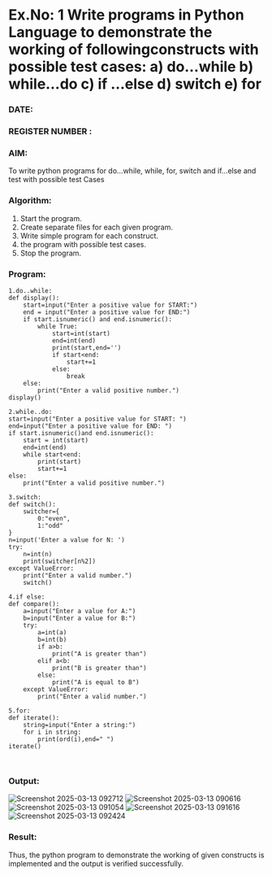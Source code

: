 # Ex.No: 1 Write programs in Python Language to demonstrate the working of followingconstructs with possible test cases: a) do…while b) while…do c) if …else d) switch e) for 

### DATE:                                                                            
### REGISTER NUMBER : 

### AIM:  
To write python programs for do…while, while, for, switch and if…else and test with possible test 
Cases 

### Algorithm:
1. Start the program.
2. Create separate files for each given program.
3. Write simple program for each construct.
4.  the program with possible test cases.
5. Stop the program.
### Program:
```
1.do..while:
def display():
    start=input("Enter a positive value for START:")
    end = input("Enter a positive value for END:")
    if start.isnumeric() and end.isnumeric():
        while True:
            start=int(start)
            end=int(end)
            print(start,end='')
            if start<end:
                start+=1
            else:
                break
    else:
        print("Enter a valid positive number.")
display()

2.while..do:
start=input("Enter a positive value for START: ")
end=input("Enter a positive value for END: ") 
if start.isnumeric()and end.isnumeric():
    start = int(start)
    end=int(end)
    while start<end:
        print(start)
        start+=1
else:
    print("Enter a valid positive number.")

3.switch:
def switch():
    switcher={
        0:"even",
        1:"odd" 
} 
n=input('Enter a value for N: ')
try:
    n=int(n)
    print(switcher[n%2]) 
except ValueError:
    print("Enter a valid number.")
    switch()

4.if else:
def compare():
    a=input("Enter a value for A:")
    b=input("Enter a value for B:")
    try:
        a=int(a)
        b=int(b)
        if a>b:
            print("A is greater than")
        elif a<b:
            print("B is greater than")
        else:
            print("A is equal to B")
    except ValueError:
        print("Enter a valid number.")

5.for:
def iterate():
    string=input("Enter a string:")
    for i in string:
        print(ord(i),end=" ")
iterate()



```
### Output:
![Screenshot 2025-03-13 092712](https://github.com/user-attachments/assets/66190d73-6081-4d5c-918a-196178265065)
![Screenshot 2025-03-13 090616](https://github.com/user-attachments/assets/edc2ff4c-a39f-449b-9145-dd6a5ec4a7b9)
![Screenshot 2025-03-13 091054](https://github.com/user-attachments/assets/e23b22f1-4e70-4e47-9811-b2bd675b2c93)
![Screenshot 2025-03-13 091616](https://github.com/user-attachments/assets/3356d57c-e20b-43af-a32d-96fe57793af6)
![Screenshot 2025-03-13 092424](https://github.com/user-attachments/assets/f1c0adf2-3b9c-41c9-8b83-28237f59b478)






### Result:
Thus, the python program to demonstrate the working of given constructs is implemented and the output is verified successfully.


